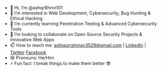 - 👋 Hi, I’m @ashqrRhmn101
- 👀 I’m interested in Web Development, Cybersecurity, Bug Hunting & Ethical Hacking
- 🌱 I’m currently learning Penetration Testing & Advanced Cybersecurity Tools
- 💞️ I’m looking to collaborate on Open Source Security Projects & Innovative Web Apps
- 📫 How to reach me: ashiqurrahman3529@gmail.com | [LinkedIn](https://www.linkedin.com/in/ashqrrhmn) | [Twitter](https://x.com/ashqrrmn) [Facebook](https://www.facebook.com/ashiqur1099)
- 😄 Pronouns: He/Him
- ⚡ Fun fact: I break things to make them better 😎

<!---
ashqrRhmn101/ashqrRhmn101 is a ✨ special ✨ repository because its `README.md` (this file) appears on your GitHub profile.
You can click the Preview link to take a look at your changes.
--->
